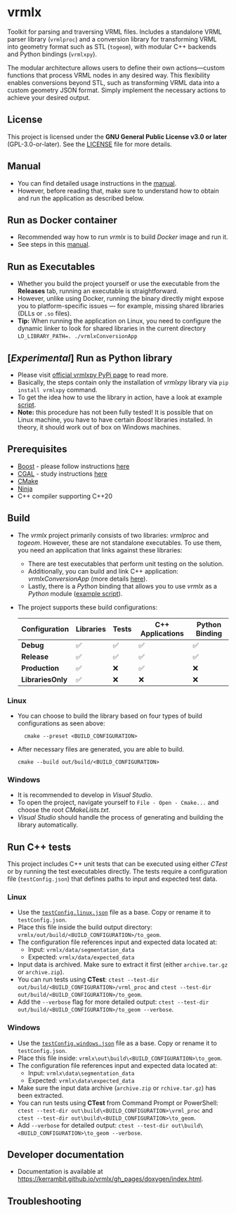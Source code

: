 # vrmlx
Toolkit for parsing and traversing VRML files.
Includes a standalone VRML parser library (```vrmlproc```) and a conversion library for transforming VRML into geometry format such as STL (```togeom```), with modular C++ backends and Python bindings (```vrmlxpy```).

The modular architecture allows users to define their own actions—custom functions that process VRML nodes in any desired way. This flexibility enables conversions beyond STL, such as transforming VRML data into a custom geometry JSON format. Simply implement the necessary actions to achieve your desired output.

## License
This project is licensed under the **GNU General Public License v3.0 or later** (GPL-3.0-or-later). See the [LICENSE](LICENSE) file for more details.

## Manual
- You can find detailed usage instructions in the [manual](doc/manual.md).  
- However, before reading that, make sure to understand how to obtain and run the application as described below.

## Run as Docker container
- Recommended way how to run *vrmlx* is to build *Docker* image and run it.
- See steps in this [manual](doc/docker_steps.md).

## Run as Executables
- Whether you build the project yourself or use the executable from the **Releases** tab, running an executable is straightforward.
- However, unlike using Docker, running the binary directly might expose you to platform-specific issues — for example, missing shared libraries (DLLs or `.so` files).
- **Tip:** When running the application on Linux, you need to configure the dynamic linker to look for shared libraries in the current directory  ```LD_LIBRARY_PATH=. ./vrmlxConversionApp```

## [*Experimental*] Run as Python library
- Please visit [official vrmlxpy PyPi page](https://pypi.org/project/vrmlxpy/) to read more.
- Basically, the steps contain only the installation of *vrmlxpy* library via ```pip install vrmlxpy``` command.
- To get the idea how to use the library in action, have a look at example [script](scripts/run_vrmlxpy.py).
- **Note:** this procedure has not been fully tested! It is possible that on Linux machine, you have to have certain *Boost* libraries installed. In theory, it should work out of box on Windows machines.

## Prerequisites
- [Boost](https://www.boost.org/) - please follow instructions [here](doc/boost_installation.md)
- [CGAL](https://www.cgal.org/) - study instructions [here](doc/cgal_installation.md)
- [CMake](https://cmake.org/)
- [Ninja](https://ninja-build.org/)
- C++ compiler supporting C++20

## Build

- The *vrmlx* project primarily consists of two libraries: *vrmlproc* and *togeom*. However, these are not standalone executables. To use them, you need an application that links against these libraries:
	- There are test executables that perform unit testing on the solution.
	- Additionally, you can build and link C++ application: *vrmlxConversionApp* (more details [here](doc/docker_steps.md)).
	- Lastly, there is a *Python* binding that allows you to use *vrmlx* as a *Python* module ([example script](scripts/run_vrmlxpy_from_docker.py)).

- The project supports these build configurations:

	| Configuration     | Libraries | Tests | C++ Applications | Python Binding |
	|------------------|-----------|-------|------------------|-----------------|
	| **Debug**        | ✅         | ✅     | ✅                | ✅         |
	| **Release**      | ✅         | ✅     | ✅                | ✅         |
	| **Production**   | ✅         | ❌     | ✅                | ❌         |
	| **LibrariesOnly** | ✅         | ❌     | ❌                | ❌        |


### Linux
- You can choose to build the library based on four types of build configurations as seen above:

  ```
	cmake --preset <BUILD_CONFIGURATION>
  ```
- After necessary files are generated, you are able to build.
	```
	cmake --build out/build/<BUILD_CONFIGURATION>
	```

### Windows
- It is recommended to develop in *Visual Studio*.
- To open the project, navigate yourself to ```File - Open - Cmake...``` and choose the root *CMakeLists.txt*.
- *Visual Studio* should handle the process of generating and building the library automatically.

## Run C++ tests

This project includes C++ unit tests that can be executed using either *CTest* or by running the test executables directly. The tests require a configuration file (`testConfig.json`) that defines paths to input and expected test data.

### Linux
- Use the [```testConfig.linux.json```](testConfig.linux.json) file as a base. Copy or rename it to `testConfig.json`.
- Place this file inside the build output directory:  
  ```vrmlx/out/build/<BUILD_CONFIGURATION>/to_geom```.
- The configuration file references input and expected data located at:
  - Input: `vrmlx/data/segmentation_data`
  - Expected: `vrmlx/data/expected_data`
- Input data is archived. Make sure to extract it first (either `archive.tar.gz` or `archive.zip`).
- You can run tests using **CTest**:
  ```ctest --test-dir out/build/<BUILD_CONFIGURATION>/vrml_proc``` and 
  ```ctest --test-dir out/build/<BUILD_CONFIGURATION>/to_geom```.
- Add the ```--verbose``` flag for more detailed output: ```ctest --test-dir out/build/<BUILD_CONFIGURATION>/to_geom --verbose```.

### Windows
- Use the [```testConfig.windows.json```](testConfig.windows.json) file as a base. Copy or rename it to `testConfig.json`.
- Place this file inside: ```vrmlx\out\build\<BUILD_CONFIGURATION>\to_geom```.
- The configuration file references input and expected data located at:
  - Input: `vrmlx\data\segmentation_data`
  - Expected: `vrmlx\data\expected_data`
- Make sure the input data archive (```archive.zip``` or ```rchive.tar.gz```) has been extracted.
- You can run tests using **CTest** from Command Prompt or PowerShell:
  ``` ctest --test-dir out\build\<BUILD_CONFIGURATION>\vrml_proc``` and
  ```ctest --test-dir out\build\<BUILD_CONFIGURATION>\to_geom```.
- Add ```--verbose``` for detailed output: ```ctest --test-dir out\build\<BUILD_CONFIGURATION>\to_geom --verbose```.

## Developer documentation
- Documentation is available at https://kerrambit.github.io/vrmlx/gh_pages/doxygen/index.html.

## Troubleshooting